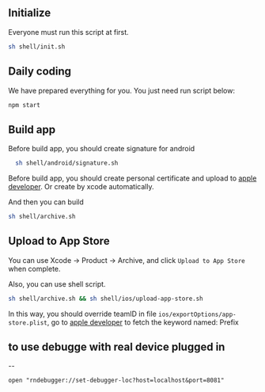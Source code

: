 ## Initialize

Everyone must run this script at first.

```bash
sh shell/init.sh
```

## Daily coding

We have prepared everything for you. You just need run script below:

```bash
npm start
```

## Build app

Before build app, you should create signature for android

```bash
  sh shell/android/signature.sh
```

Before build app, you should create personal certificate and upload to [apple developer](https://developer.apple.com/account/ios/certificate). Or create by xcode automatically.

And then you can build

```bash
sh shell/archive.sh
```

## Upload to App Store

You can use Xcode -> Product -> Archive, and click `Upload to App Store` when complete.

Also, you can use shell script.

```bash
sh shell/archive.sh && sh shell/ios/upload-app-store.sh
```

In this way, you should override teamID in file `ios/exportOptions/app-store.plist`, go to [apple developer](https://developer.apple.com/account/ios/identifier/bundle) to fetch the keyword named: Prefix

## to use debugge with real device plugged in

--

```
open "rndebugger://set-debugger-loc?host=localhost&port=8081"
```
